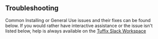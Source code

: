 ## Troubleshooting ##

Common Installing or General Use issues and their fixes can be found below. If you would rather have interactive assistance or the issue isn't listed below, help is always available on the [Tuffix Slack Workspace](install.md#csuf-tuffix-slack-workspace)
